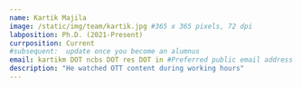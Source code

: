 ```yaml
---
name: Kartik Majila
image: /static/img/team/kartik.jpg #365 x 365 pixels, 72 dpi
labposition: Ph.D. (2021-Present)
currposition: Current
#subsequent:  update once you become an alumnus
email: kartikm DOT ncbs DOT res DOT in #Preferred public email address
description: "He watched OTT content during working hours"
---
```


